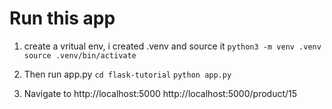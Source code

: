 # Run this app

1. create a vritual env, i created .venv and source it
```python3 -m venv .venv```
```source .venv/bin/activate```

2. Then run app.py
```cd flask-tutorial```
```python app.py```


3. Navigate to 
http://localhost:5000
http://localhost:5000/product/15
